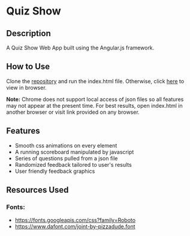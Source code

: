 # Quiz Show

## Description
A Quiz Show Web App built using the Angular.js framework.

## How to Use
Clone the [repository](https://github.com/mjbuchman/quiz-show) and run the index.html file. Otherwise, click [here](http://bigquizshow.atwebpages.com/) to view in browser. 

**Note:** Chrome does not support local access of json files so all features may not appear at the present time. For best results, open index.html in another browser or visit link provided on any browser.

## Features
- Smooth css animations on every element
- A running scoreboard manipulated by javascript
- Series of questions pulled from a json file
- Randomized feedback tailored to user's results
- User friendly feedback graphics

## Resources Used
### Fonts:
- https://fonts.googleapis.com/css?family=Roboto
- https://www.dafont.com/joint-by-pizzadude.font
